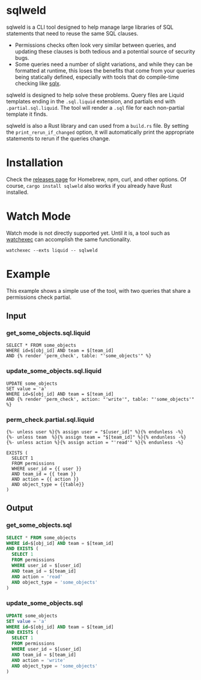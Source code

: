 # sqlweld

sqlweld is a CLI tool designed to help manage large libraries of SQL statements that need to reuse the same SQL clauses.

- Permissions checks often look very similar between queries, and updating these clauses is both tedious and a potential
    source of security bugs.
- Some queries need a number of slight variations, and while they can be formatted at runtime, this loses the benefits
    that come from your queries being statically defined, especially with tools that do compile-time checking like
    [sqlx](https://github.com/launchbadge/sqlx).

sqlweld is designed to help solve these problems. Query files are Liquid templates ending in the
`.sql.liquid` extension, and partials end with `.partial.sql.liquid`. The tool will render a `.sql` file for each
non-partial template it finds.

sqlweld is also a Rust library and can used from a `build.rs` file. By setting the `print_rerun_if_changed` option,
it will automatically print the appropriate statements to rerun if the queries change.

# Installation

Check the [releases page](https://github.com/dimfeld/sqlweld/releases) for Homebrew, npm, curl, and other options. Of course, `cargo install sqlweld` also works if you already have Rust installed.

# Watch Mode

Watch mode is not directly supported yet. Until it is, a tool such as [watchexec](https://watchexec.github.io/) can
accomplish the same functionality.

```shell
watchexec --exts liquid -- sqlweld
```

# Example

This example shows a simple use of the tool, with two queries that share a permissions check partial.

## Input

### get_some_objects.sql.liquid

```liquid
SELECT * FROM some_objects
WHERE id=$[obj_id] AND team = $[team_id]
AND {% render 'perm_check', table: "'some_objects'" %}
```

### update_some_objects.sql.liquid

```liquid
UPDATE some_objects
SET value = 'a' 
WHERE id=$[obj_id] AND team = $[team_id]
AND {% render 'perm_check', action: "'write'", table: "'some_objects'" %}
```

### perm_check.partial.sql.liquid

```liquid
{%- unless user %}{% assign user = "$[user_id]" %}{% endunless -%}
{%- unless team  %}{% assign team = "$[team_id]" %}{% endunless -%}
{%- unless action %}{% assign action = "'read'" %}{% endunless -%}

EXISTS (
  SELECT 1
  FROM permissions
  WHERE user_id = {{ user }}
  AND team_id = {{ team }}
  AND action = {{ action }}
  AND object_type = {{table}}
)
```

## Output

### get_some_objects.sql

```sql
SELECT * FROM some_objects
WHERE id=$[obj_id] AND team = $[team_id]
AND EXISTS (
  SELECT 1
  FROM permissions
  WHERE user_id = $[user_id]
  AND team_id = $[team_id]
  AND action = 'read'
  AND object_type = 'some_objects'
)
```

### update_some_objects.sql

```sql
UPDATE some_objects
SET value = 'a' 
WHERE id=$[obj_id] AND team = $[team_id]
AND EXISTS (
  SELECT 1
  FROM permissions
  WHERE user_id = $[user_id]
  AND team_id = $[team_id]
  AND action = 'write'
  AND object_type = 'some_objects'
)
```
